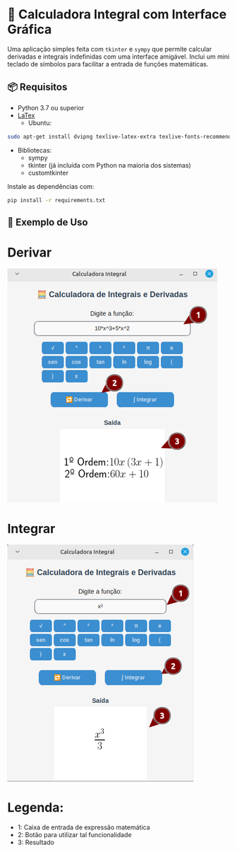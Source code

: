 # 🧮 Calculadora Integral com Interface Gráfica

Uma aplicação simples feita com `tkinter` e `sympy` que permite calcular derivadas e integrais indefinidas com uma interface amigável. Inclui um mini teclado de símbolos para facilitar a entrada de funções matemáticas.

## 📦 Requisitos

- Python 3.7 ou superior
- [LaTex](https://www.latex-project.org/)
  - Ubuntu:
```bash
sudo apt-get install dvipng texlive-latex-extra texlive-fonts-recommended cm-super
```

- Bibliotecas:
  - sympy
  - tkinter (já incluída com Python na maioria dos sistemas)
  - customtkinter

Instale as dependências com:
```bash
pip install -r requirements.txt
```

## 📍 Exemplo de Uso

# Derivar
![Derivar Exemplo Imagem](.docs/derivar.png)

# Integrar
![Integrar Exemplo Imagem](.docs/integrar.png)

# Legenda:
 - 1: Caixa de entrada de expressão matemática
 - 2: Botão para utilizar tal funcionalidade
 - 3: Resultado